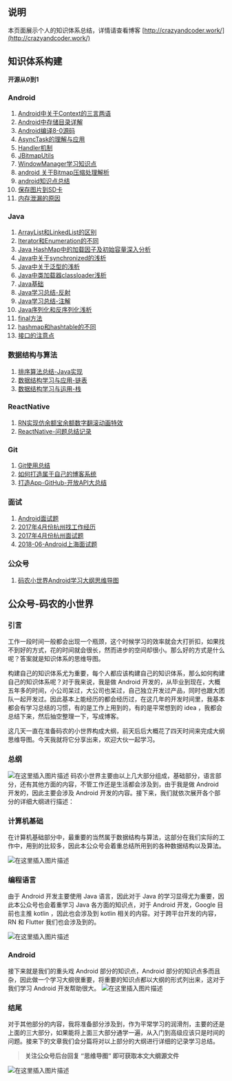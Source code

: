 
## **说明** 
本页面展示个人的知识体系总结，详情请查看博客 [http://crazyandcoder.work/](http://crazyandcoder.work/)

## **知识体系构建**



**开源从0到1**



### **Android**

 1. [Android中关于Context的三言两语](https://github.com/crazyandcoder/blog_backups/blob/master/articles/Android%E4%B8%AD%E5%85%B3%E4%BA%8EContext%E7%9A%84%E4%B8%89%E8%A8%80%E4%B8%A4%E8%AF%AD.md)
 2. [Android中存储目录详解](https://github.com/crazyandcoder/blog_backups/blob/master/articles/Android%E4%B8%AD%E5%AD%98%E5%82%A8%E7%9B%AE%E5%BD%95%E8%AF%A6%E8%A7%A3.md)
 3. [Android编译8-0源码](https://github.com/crazyandcoder/blog_backups/blob/master/articles/Android%E7%BC%96%E8%AF%918-0%E6%BA%90%E7%A0%81.md)
 4. [AsyncTask的理解与应用](https://github.com/crazyandcoder/blog_backups/blob/master/articles/AsyncTask%E7%9A%84%E7%90%86%E8%A7%A3%E4%B8%8E%E5%BA%94%E7%94%A8.md)
 5. [Handler机制](https://github.com/crazyandcoder/blog_backups/blob/master/articles/Handler%E6%9C%BA%E5%88%B6.md)
 6. [JBitmapUtils](https://github.com/crazyandcoder/blog_backups/blob/master/articles/JBitmapUtils.md)
 7. [WindowManager学习知识点](https://github.com/crazyandcoder/blog_backups/blob/master/articles/WindowManager%E5%AD%A6%E4%B9%A0%E7%9F%A5%E8%AF%86%E7%82%B9.md)
 8. [android 关于Bitmap压缩处理解析](https://github.com/crazyandcoder/blog_backups/blob/master/articles/android%20%E5%85%B3%E4%BA%8EBitmap%E5%8E%8B%E7%BC%A9%E5%A4%84%E7%90%86%E8%A7%A3%E6%9E%90.md)
 9. [android知识点总结](https://github.com/crazyandcoder/blog_backups/blob/master/articles/android%E7%9F%A5%E8%AF%86%E7%82%B9%E6%80%BB%E7%BB%93.md)
 10. [保存图片到SD卡](https://github.com/crazyandcoder/blog_backups/blob/master/articles/%E4%BF%9D%E5%AD%98%E5%9B%BE%E7%89%87%E5%88%B0SD%E5%8D%A1.md)
 11. [内存泄漏的原因](https://github.com/crazyandcoder/blog_backups/blob/master/articles/%E5%86%85%E5%AD%98%E6%B3%84%E6%BC%8F%E7%9A%84%E5%8E%9F%E5%9B%A0.md)


### **Java**

 1. [ArrayList和LinkedList的区别](https://github.com/crazyandcoder/blog_backups/blob/master/articles/ArrayList%E5%92%8CLinkedList%E7%9A%84%E5%8C%BA%E5%88%AB.md)
 2. [Iterator和Enumeration的不同](https://github.com/crazyandcoder/blog_backups/blob/master/articles/Iterator%E5%92%8CEnumeration%E7%9A%84%E4%B8%8D%E5%90%8C.md)
 3. [Java HashMap中的加载因子及初始容量深入分析](https://github.com/crazyandcoder/blog_backups/blob/master/articles/Java%20HashMap%E4%B8%AD%E7%9A%84%E5%8A%A0%E8%BD%BD%E5%9B%A0%E5%AD%90%E5%8F%8A%E5%88%9D%E5%A7%8B%E5%AE%B9%E9%87%8F%E6%B7%B1%E5%85%A5%E5%88%86%E6%9E%90.md)
 4. [Java中关于synchronized的浅析](https://github.com/crazyandcoder/blog_backups/blob/master/articles/Java%E4%B8%AD%E5%85%B3%E4%BA%8Esynchronized%E7%9A%84%E6%B5%85%E6%9E%90.md)
 5. [Java中关于泛型的浅析](https://github.com/crazyandcoder/blog_backups/blob/master/articles/Java%E4%B8%AD%E5%85%B3%E4%BA%8E%E6%B3%9B%E5%9E%8B%E7%9A%84%E6%B5%85%E6%9E%90.md)
 6. [Java中类加载器classloader浅析](https://github.com/crazyandcoder/blog_backups/blob/master/articles/Java%E4%B8%AD%E7%B1%BB%E5%8A%A0%E8%BD%BD%E5%99%A8classloader%E6%B5%85%E6%9E%90.md)
 7. [Java基础](https://github.com/crazyandcoder/blog_backups/blob/master/articles/Java%E5%9F%BA%E7%A1%80.md)
 8. [Java学习总结-反射](https://github.com/crazyandcoder/blog_backups/blob/master/articles/Java%E5%AD%A6%E4%B9%A0%E6%80%BB%E7%BB%93-%E5%8F%8D%E5%B0%84.md)
 9. [Java学习总结-注解](https://github.com/crazyandcoder/blog_backups/blob/master/articles/Java%E5%AD%A6%E4%B9%A0%E6%80%BB%E7%BB%93-%E6%B3%A8%E8%A7%A3.md)
 10. [Java序列化和反序列化浅析](https://github.com/crazyandcoder/blog_backups/blob/master/articles/Java%E5%BA%8F%E5%88%97%E5%8C%96%E5%92%8C%E5%8F%8D%E5%BA%8F%E5%88%97%E5%8C%96%E6%B5%85%E6%9E%90.md) 
 11. [final方法](https://github.com/crazyandcoder/blog_backups/blob/master/articles/final%E6%96%B9%E6%B3%95.md)
 12. [hashmap和hashtable的不同](https://github.com/crazyandcoder/blog_backups/blob/master/articles/hashmap%E5%92%8Chashtable%E7%9A%84%E4%B8%8D%E5%90%8C.md)
 13. [接口的注意点](https://github.com/crazyandcoder/blog_backups/blob/master/articles/%E6%8E%A5%E5%8F%A3%E7%9A%84%E6%B3%A8%E6%84%8F%E7%82%B9.md)


### **数据结构与算法**

 1. [排序算法总结-Java实现](https://github.com/crazyandcoder/blog_backups/blob/master/articles/%E6%8E%92%E5%BA%8F%E7%AE%97%E6%B3%95%E6%80%BB%E7%BB%93-Java%E5%AE%9E%E7%8E%B0.md)
 2. [数据结构学习与应用-链表](https://github.com/crazyandcoder/blog_backups/blob/master/articles/%E6%95%B0%E6%8D%AE%E7%BB%93%E6%9E%84%E5%AD%A6%E4%B9%A0%E4%B8%8E%E5%BA%94%E7%94%A8-%E9%93%BE%E8%A1%A8.md)
 3. [数据结构学习与运用-栈](https://github.com/crazyandcoder/blog_backups/blob/master/articles/%E6%95%B0%E6%8D%AE%E7%BB%93%E6%9E%84%E5%AD%A6%E4%B9%A0%E4%B8%8E%E8%BF%90%E7%94%A8-%E6%A0%88.md)

### **ReactNative**

 1. [RN实现仿余额宝余额数字翻滚动画特效](https://github.com/crazyandcoder/blog_backups/blob/master/articles/RN%E5%AE%9E%E7%8E%B0%E4%BB%BF%E4%BD%99%E9%A2%9D%E5%AE%9D%E4%BD%99%E9%A2%9D%E6%95%B0%E5%AD%97%E7%BF%BB%E6%BB%9A%E5%8A%A8%E7%94%BB%E7%89%B9%E6%95%88.md)
 2. [ReactNative-问题总结记录](https://github.com/crazyandcoder/blog_backups/blob/master/articles/ReactNative-%E9%97%AE%E9%A2%98%E6%80%BB%E7%BB%93%E8%AE%B0%E5%BD%95.md)


### **Git**

 1. [Git使用总结](https://github.com/crazyandcoder/blog_backups/blob/master/articles/Git%E4%BD%BF%E7%94%A8%E6%80%BB%E7%BB%93.md)
 2. [如何打造属于自己的博客系统](https://github.com/crazyandcoder/blog_backups/blob/master/articles/%E5%A6%82%E4%BD%95%E6%89%93%E9%80%A0%E5%B1%9E%E4%BA%8E%E8%87%AA%E5%B7%B1%E7%9A%84%E5%8D%9A%E5%AE%A2%E7%B3%BB%E7%BB%9F.md)
 3. [打造App-GitHub-开放API大总结](https://github.com/crazyandcoder/blog_backups/blob/master/articles/%E6%89%93%E9%80%A0App-GitHub-%E5%BC%80%E6%94%BEAPI%E5%A4%A7%E6%80%BB%E7%BB%93.md)

### **面试**
 1. [Android面试题](https://github.com/crazyandcoder/blog_backups/blob/master/articles/Android%E9%9D%A2%E8%AF%95%E9%A2%98.md)
 2. [2017年4月份杭州找工作经历](https://github.com/crazyandcoder/blog_backups/blob/master/articles/2017%E5%B9%B44%E6%9C%88%E4%BB%BD%E6%9D%AD%E5%B7%9E%E6%89%BE%E5%B7%A5%E4%BD%9C%E7%BB%8F%E5%8E%86.md)
 3. [2017年4月份杭州面试题](https://github.com/crazyandcoder/blog_backups/blob/master/articles/2017%E5%B9%B44%E6%9C%88%E4%BB%BD%E6%9D%AD%E5%B7%9E%E9%9D%A2%E8%AF%95%E9%A2%98.md)
 4. [2018-06-Android上海面试题](https://github.com/crazyandcoder/blog_backups/blob/master/articles/2018-06-Android%E4%B8%8A%E6%B5%B7%E9%9D%A2%E8%AF%95%E9%A2%98.md)

### **公众号**
 1. [码农小世界Android学习大纲思维导图](https://github.com/crazyandcoder/blog_backups/blob/master/articles/%E7%A0%81%E5%86%9C%E5%B0%8F%E4%B8%96%E7%95%8CAndroid%E5%AD%A6%E4%B9%A0%E5%A4%A7%E7%BA%B2%E6%80%9D%E7%BB%B4%E5%AF%BC%E5%9B%BE.md)

## 公众号-码农的小世界
### 引言
工作一段时间一般都会出现一个瓶颈，这个时候学习的效率就会大打折扣，如果找不到好的方式，花的时间就会很长，然而进步的空间却很小。那么好的方式是什么呢？答案就是知识体系的思维导图。

构建自己的知识体系尤为重要，每个人都应该构建自己的知识体系，那么如何构建自己的知识体系呢？对于我来说，我是做 Android 开发的，从毕业到现在，大概五年多的时间，小公司呆过，大公司也呆过，自己独立开发过产品，同时也跟大团队一起开发过。因此基本上能经历的都会经历过，在这几年的开发时间里，我基本都会有学习总结的习惯，有的是工作上用到的，有的是平常想到的 idea ，我都会总结下来，然后抽空整理一下，写成博客。

 这几天一直在准备码农的小世界构成大纲，前天后后大概花了四天时间来完成大纲思维导图。今天我就将它分享出来，欢迎大伙一起学习。

### 总纲
 ![在这里插入图片描述](https://imgconvert.csdnimg.cn/aHR0cHM6Ly91c2VyLWdvbGQtY2RuLnhpdHUuaW8vMjAxOS8xMC8xNS8xNmRjZjYzMTgyYzM3Zjg5?x-oss-process=image/format,png)
 码农小世界主要由以上几大部分组成，基础部分，语言部分，还有其他方面的内容，不管工作还是生活都会涉及到，由于我是做 Android 开发的，因此主要会涉及 Android 开发的内容。接下来，我们就依次展开各个部分的详细大纲进行描述：

### 计算机基础
在计算机基础部分中，最重要的当然属于数据结构与算法，这部分在我们实际的工作中，用到的比较多，因此本公众号会着重总结所用到的各种数据结构以及算法。

![在这里插入图片描述](https://imgconvert.csdnimg.cn/aHR0cHM6Ly91c2VyLWdvbGQtY2RuLnhpdHUuaW8vMjAxOS8xMC8xNS8xNmRjZjYzMTg0NDNmNWJl?x-oss-process=image/format,png)

### 编程语言
由于 Android 开发主要使用 Java 语言，因此对于 Java 的学习显得尤为重要，因此本公众号也会着重学习 Java 各方面的知识点，对于 Android 开发，Google 目前也主推 kotlin ，因此也会涉及到 kotlin 相关的内容。对于跨平台开发的内容，RN 和 Flutter 我们也会涉及到的。

![在这里插入图片描述](https://imgconvert.csdnimg.cn/aHR0cHM6Ly91c2VyLWdvbGQtY2RuLnhpdHUuaW8vMjAxOS8xMC8xNS8xNmRjZjYzMTgzYzA1NmEy?x-oss-process=image/format,png)

### Android 
接下来就是我们的重头戏 Android 部分的知识点，Android 部分的知识点多而且杂，因此做一个学习大纲很重要，将重要的知识点都以大纲的形式列出来，这对于我们学习 Android 开发帮助很大。
![在这里插入图片描述](https://imgconvert.csdnimg.cn/aHR0cHM6Ly91c2VyLWdvbGQtY2RuLnhpdHUuaW8vMjAxOS8xMC8xNS8xNmRjZjYzMTg0MTE4YTMw?x-oss-process=image/format,png)
### 结尾
对于其他部分的内容，我将准备部分涉及到，作为平常学习的润滑剂，主要的还是上面的三大部分，如果能将上面三大部分通学一遍，从入门到高级应该只是时间的问题。接来下的文章我们会分篇将对以上部分的大纲进行详细的记录学习总结。

> **关注公众号后台回复 “思维导图” 即可获取本文大纲源文件**

![在这里插入图片描述](https://imgconvert.csdnimg.cn/aHR0cHM6Ly91c2VyLWdvbGQtY2RuLnhpdHUuaW8vMjAxOS8xMC8xNS8xNmRjZjYzMTg0NWMzM2Q2?x-oss-process=image/format,png)

 

